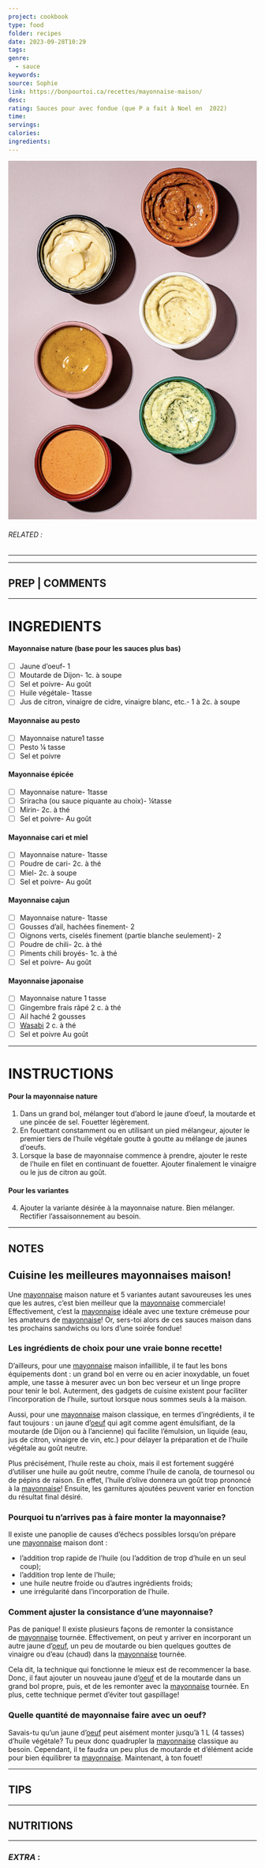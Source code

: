 ```yaml
---
project: cookbook
type: food
folder: recipes
date: 2023-09-28T10:29
tags: 
genre:
  - sauce
keywords: 
source: Sophie
link: https://bonpourtoi.ca/recettes/mayonnaise-maison/
desc: 
rating: Sauces pour avec fondue (que P a fait à Noel en  2022)
time: 
servings: 
calories: 
ingredients:
---
```


![IMAGE](image_500.png)

###### *RELATED* : 
---


---
## PREP | COMMENTS



---
# INGREDIENTS

#### Mayonnaise nature (base pour les sauces plus bas)

- [ ] Jaune d’oeuf- 1
- [ ] Moutarde de Dijon- 1c. à soupe
- [ ] Sel et poivre- Au goût
- [ ] Huile végétale- 1tasse
- [ ] Jus de citron, vinaigre de cidre, vinaigre blanc, etc.- 1 à 2c. à soupe

#### Mayonnaise au pesto

- [ ] Mayonnaise nature1 tasse
- [ ] Pesto ¼ tasse
- [ ] Sel et poivre
#### **Mayonnaise épicée**

- [ ] Mayonnaise nature- 1tasse
- [ ] Sriracha (ou sauce piquante au choix)- ¼tasse
- [ ] Mirin- 2c. à thé
- [ ] Sel et poivre- Au goût

#### **Mayonnaise cari et miel**

- [ ] Mayonnaise nature- 1tasse
- [ ] Poudre de cari- 2c. à thé
- [ ] Miel- 2c. à soupe
- [ ] Sel et poivre- Au goût

#### **Mayonnaise cajun**

- [ ] Mayonnaise nature- 1tasse
- [ ] Gousses d’ail, hachées finement- 2
- [ ] Oignons verts, ciselés finement (partie blanche seulement)- 2
- [ ] Poudre de chili- 2c. à thé
- [ ] Piments chili broyés- 1c. à thé
- [ ] Sel et poivre- Au goût

#### Mayonnaise japonaise

- [ ] Mayonnaise nature 1 tasse
- [ ] Gingembre frais râpé 2 c. à thé
- [ ] Ail haché 2 gousses
- [ ] [Wasabi](https://www.metro.ca/epicerie-en-ligne/allees/poissons-et-fruits-de-mer/poissons-et-fruits-de-mer-prepares/condiments-pour-sushi-et-poissons/pate-wasabi-preparee/p/816553001346) 2 c. à thé
- [ ] Sel et poivre Au goût

---
# INSTRUCTIONS

#### Pour la mayonnaise nature

1. Dans un grand bol, mélanger tout d’abord le jaune d’oeuf, la moutarde et une pincée de sel. Fouetter légèrement.
2. En fouettant constamment ou en utilisant un pied mélangeur, ajouter le premier tiers de l’huile végétale goutte à goutte au mélange de jaunes d’oeufs.
3. Lorsque la base de mayonnaise commence à prendre, ajouter le reste de l’huile en filet en continuant de fouetter. Ajouter finalement le vinaigre ou le jus de citron au goût.
    
#### Pour les variantes

4. Ajouter la variante désirée à la mayonnaise nature. Bien mélanger. Rectifier l’assaisonnement au besoin.

---
## NOTES

## **Cuisine les meilleures mayonnaises maison!**

Une [mayonnaise](https://bonpourtoi.ca/glossaire/mayonnaise/) maison nature et 5 variantes autant savoureuses les unes que les autres, c’est bien meilleur que la [mayonnaise](https://bonpourtoi.ca/glossaire/mayonnaise/) commerciale! Effectivement, c’est la [mayonnaise](https://bonpourtoi.ca/glossaire/mayonnaise/) idéale avec une texture crémeuse pour les amateurs de [mayonnaise](https://bonpourtoi.ca/glossaire/mayonnaise/)! Or, sers-toi alors de ces sauces maison dans tes prochains sandwichs ou lors d’une soirée fondue!

### **Les ingrédients de choix pour une vraie bonne recette!**

D’ailleurs, pour une [mayonnaise](https://bonpourtoi.ca/glossaire/mayonnaise/) maison infaillible, il te faut les bons équipements dont : un grand bol en verre ou en acier inoxydable, un fouet ample, une tasse à mesurer avec un bon bec verseur et un linge propre pour tenir le bol. Auterment, des gadgets de cuisine existent pour faciliter l’incorporation de l’huile, surtout lorsque nous sommes seuls à la maison.

Aussi, pour une [mayonnaise](https://bonpourtoi.ca/glossaire/mayonnaise/) maison classique, en termes d’ingrédients, il te faut toujours : un jaune d’[oeuf](https://bonpourtoi.ca/glossaire/oeuf/) qui agit comme agent émulsifiant, de la moutarde (de Dijon ou à l’ancienne) qui facilite l’émulsion, un liquide (eau, jus de citron, vinaigre de vin, etc.) pour délayer la préparation et de l’huile végétale au goût neutre.

Plus précisément, l’huile reste au choix, mais il est fortement suggéré d’utiliser une huile au goût neutre, comme l’huile de canola, de tournesol ou de pépins de raison. En effet, l’huile d’olive donnera un goût trop prononcé à la [mayonnaise](https://bonpourtoi.ca/glossaire/mayonnaise/)! Ensuite, les garnitures ajoutées peuvent varier en fonction du résultat final désiré.

### **Pourquoi tu n’arrives pas à faire monter la mayonnaise?**

Il existe une panoplie de causes d’échecs possibles lorsqu’on prépare une [mayonnaise](https://bonpourtoi.ca/glossaire/mayonnaise/) maison dont :

- l’addition trop rapide de l’huile (ou l’addition de trop d’huile en un seul coup);
- l’addition trop lente de l’huile;
- une huile neutre froide ou d’autres ingrédients froids;
- une irrégularité dans l’incorporation de l’huile.

### **Comment ajuster la consistance d’une mayonnaise?**

Pas de panique! Il existe plusieurs façons de remonter la consistance de [mayonnaise](https://bonpourtoi.ca/glossaire/mayonnaise/) tournée. Effectivement, on peut y arriver en incorporant un autre jaune d’[oeuf](https://bonpourtoi.ca/glossaire/oeuf/), un peu de moutarde ou bien quelques gouttes de vinaigre ou d’eau (chaud) dans la [mayonnaise](https://bonpourtoi.ca/glossaire/mayonnaise/) tournée.

Cela dit, la technique qui fonctionne le mieux est de recommencer la base. Donc, il faut ajouter un nouveau jaune d’[oeuf](https://bonpourtoi.ca/glossaire/oeuf/) et de la moutarde dans un grand bol propre, puis, et de les remonter avec la [mayonnaise](https://bonpourtoi.ca/glossaire/mayonnaise/) tournée. En plus, cette technique permet d’éviter tout gaspillage!

### **Quelle quantité de mayonnaise faire avec un oeuf?**

Savais-tu qu’un jaune d’[oeuf](https://bonpourtoi.ca/glossaire/oeuf/) peut aisément monter jusqu’à 1 L (4 tasses) d’huile végétale? Tu peux donc quadrupler la [mayonnaise](https://bonpourtoi.ca/glossaire/mayonnaise/) classique au besoin. Cependant, il te faudra un peu plus de moutarde et d’élément acide pour bien équilibrer ta [mayonnaise](https://bonpourtoi.ca/glossaire/mayonnaise/). Maintenant, à ton fouet!

---
## TIPS



---
## NUTRITIONS



---
### *EXTRA* :



